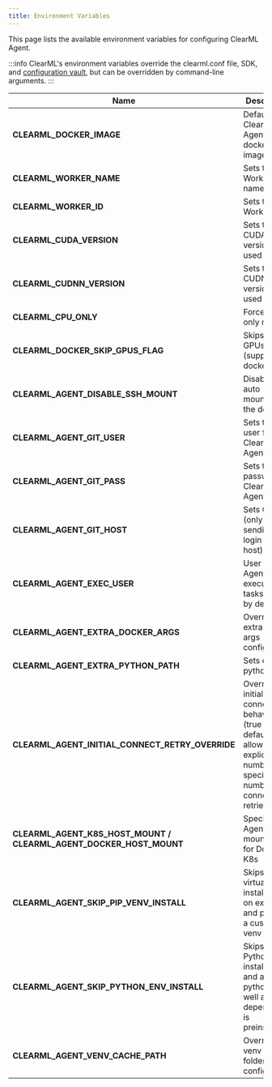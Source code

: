 ```yaml
---
title: Environment Variables
---
```


This page lists the available environment variables for configuring ClearML Agent. 

:::info
ClearML's environment variables override the clearml.conf file, SDK, and [configuration vault](../webapp/webapp_profile.md#configuration-vault), 
but can be overridden by command-line arguments. 
:::

|Name|Description|
|---|---|
|**CLEARML_DOCKER_IMAGE** | Default ClearML Agent docker image|
|**CLEARML_WORKER_NAME** | Sets the Worker's name|
|**CLEARML_WORKER_ID** | Sets the Worker ID|
|**CLEARML_CUDA_VERSION** | Sets the CUDA version to be used|
|**CLEARML_CUDNN_VERSION** | Sets the CUDNN version to be used|
|**CLEARML_CPU_ONLY** | Force CPU only mode|
|**CLEARML_DOCKER_SKIP_GPUS_FLAG**| Skips the GPUs flag (support for docker V18|
|**CLEARML_AGENT_DISABLE_SSH_MOUNT**| Disables the auto `.ssh` mount into the docker|
|**CLEARML_AGENT_GIT_USER** | Sets the Git user for ClearML Agent|
|**CLEARML_AGENT_GIT_PASS** | Sets the Git password for ClearML Agent|
|**CLEARML_AGENT_GIT_HOST** | Sets Git host (only sending login to this host)|
|**CLEARML_AGENT_EXEC_USER**| User for Agent executing tasks (root by default)|
|**CLEARML_AGENT_EXTRA_DOCKER_ARGS**| Overrides extra docker args configuration |
|**CLEARML_AGENT_EXTRA_PYTHON_PATH**| Sets extra python path|
|**CLEARML_AGENT_INITIAL_CONNECT_RETRY_OVERRIDE**| Overrides initial server connection behavior (true by default), allows explicit number to specify number of connect retries) | 
|**CLEARML_AGENT_K8S_HOST_MOUNT / CLEARML_AGENT_DOCKER_HOST_MOUNT**| Specifies Agent's mount point for Docker / K8s|
|**CLEARML_AGENT_SKIP_PIP_VENV_INSTALL**| Skips Python virtual env installation on execute and provides a custom venv binary |
|**CLEARML_AGENT_SKIP_PYTHON_ENV_INSTALL**| Skips entire Python venv installation and assumes python as well as every dependency is preinstalled|
|**CLEARML_AGENT_VENV_CACHE_PATH**|Overrides venv cache folder configuration|